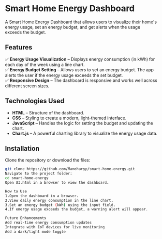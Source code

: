 # Smart Home Energy Dashboard

A Smart Home Energy Dashboard that allows users to visualize their home's energy usage, set an energy budget, and get alerts when the usage exceeds the budget.

## Features
✅ **Energy Usage Visualization** – Displays energy consumption (in kWh) for each day of the week using a line chart.  
✅ **Energy Budget Setting** – Allows users to set an energy budget. The app alerts the user if the energy usage exceeds the set budget.  
✅ **Responsive Design** – The dashboard is responsive and works well across different screen sizes.  

## Technologies Used
- **HTML** – Structure of the dashboard.  
- **CSS** – Styling to create a modern, light-themed interface.  
- **JavaScript** – Handles the logic for setting the budget and updating the chart.  
- **Chart.js** – A powerful charting library to visualize the energy usage data.  

## Installation
Clone the repository or download the files:  
```bash
git clone https://github.com/Manoharyp/smart-home-energy.git
Navigate to the project folder:
cd smart-home-energy
Open UI.html in a browser to view the dashboard.

How to Use
1.Open the dashboard in a browser.
2.View daily energy consumption in the line chart.
3.Set an energy budget (kWh) using the input field.
4.If energy usage exceeds the budget, a warning alert will appear.

Future Enhancements
Add real-time energy consumption updates
Integrate with IoT devices for live monitoring
Add a dark/light mode toggle




